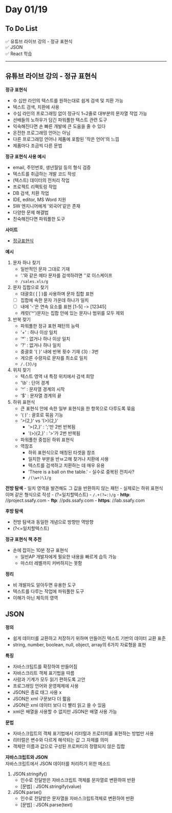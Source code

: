 # Day 01/19

## To Do List
:white_check_mark: 유튜브 라이브 강의 - 정규 표현식 <br/>
:white_check_mark: JSON <br/>
:white_check_mark: React 학습 <br/>

-------
## 유튜브 라이브 강의 - 정규 표현식
**정규 표현식**
- 수 십만 라인의 텍스트를 원하는대로 쉽게 검색 및 치환 가능
- 텍스트 검색, 치환에 사용
- 수십 라인의 프로그래밍 없이 정규식 1~2줄로 대부분의 문자열 작업 가능
- 선배들의 노하우가 담긴 파워풀한 텍스트 관련 도구
- 익숙해진다면 손 빠른 개발에 큰 도움을 줄 수 있다
- 온전한 프로그래밍 언어는 아님
- 다른 프로그래밍 언어나 제품에 포함된 '작은 언어'의 느낌
- 제품마다 조금씩 다른 문법

**정규 표현식 사용 예시**
- email, 주민번호, 생년월일 등의 형식 검증
- 텍스트를 취급하는 개발 코드 작성
- (텍스트) 데이터의 전처리 작업
- 프로젝트 리팩토링 작업
- DB 검색, 치환 작업
- IDE, editor, MS Word 지원
- SW 엔지니어에게 '외국어'같은 존재
- 다양한 문제 해결법
- 친숙해진다면 파워풀한 도구

**사이트** 
- [정규표현식](https://regexr.com)

**예시**
1. 문자 하나 찾기
    - 일반적인 문자 그대로 기재
    - '.'와 같은 메타 문자를 검색하려면 '\'로 이스케이프
    - `/sales.xls/g`
2. 문자 집합으로 찾기
    - 대괄호( [ ] )를 사용하며 문자 집합 표현
    - [ ] 집합에 속한 문자 가운데 하나가 일치
    - [ ] 내에 '-'은 연속 요소를 표현 [1-5] -> [12345]
    - 캐럿('^')문자는 집합 안에 있는 문자나 범위를 모두 제외
3. 반복 찾기
    - 파워풀한 정규 표현 패턴의 능력
    - '+' : 하나 이상 일치
    - '*' : 없거나 하나 이상 일치
    - '?' : 없거나 하나 일치
    - 중괄호 '{ }' 내에 반복 횟수 기재 {3} : 3번
    - 게으른 수량자로 문자를 최소로 일치
    - `/.{3}/g`
4. 위치 찾기
    - 텍스트 영역 내 특정 위치에서 검색 희망
    - '\b' : 단어 경계
    - '^' : 문자열 경계의 시작
    - '$' : 문자열 경계의 끝
5. 하위 표현식
    - 큰 표현식 안에 속한 일부 표현식을 한 항목으로 다루도록 묶음
    - '( )' : 괄호로 묶음 기능
    - '&gt;{2,}' vs '(&gt;){2,}'
        - '&gt;{2,}' : ';'만 2번 반복됨
        - '(&gt;){2,}' : '&gt;'가 2번 반복됨
    - 파워풀한 중첩된 하위 표현식
    - 역참조
        - 하위 표현식으로 매칭된 타겟을 참조
        - 일치한 부분을 반ㅂ고해 찾거나 치환에 사용
        - 텍스트를 검색하고 치환하는 데 매우 유용
        - 'There is a ball on the table.' - 실수로 중복된 전치사?
        - `/(\w+)\1/g`

**전방 탐색**
    - 일치 영역을 발견해도 그 값을 반환하지 않는 패턴
    - 실제로는 하위 표현식이며 같은 형식으로 작성
    - (?=일치할텍스트)
    - `/.+(?=:)/g`
        - <strong>http</strong>: //project.ssafy.com
        - <strong>ftp</strong>: //pds.ssafy.com
        - <strong>https</strong>: //lab.ssafy.com

**후방 탐색**
- 전방 탐색과 동일한 개념으로 방향만 역방향
- (?<=일치할텍스트)

**정규 표현식 책 추천**
- 손에 잡히는 10분 정규 표현식
    - 일반AP 개발자에게 필요한 내용을 빠르게 습득 가능
    - 마스터 레벨까지 커버하지는 못함

**정리**
- 비 개발자도 알아두면 유용한 도구
- 텍스트를 다루는 작업에 파워풀한 도구
- 이해가 아닌 체득의 영역


## JSON
**정의**
- 쉽게 데이터를 교환하고 저장하기 위하며 만들어진 텍스트 기반의 데이터 교환 표준
- string, number, boolean, null, object, array의 6가지 자료형을 표현

**특징**
- 자바스크팁트를 확장하여 만들어짐
- 자바스크리트 객체 표기법을 따름
- 사람과 기계가 모두 읽기 편하도록 고안
- 프로그래밍 언어와 운영체제에 사용
- JSON은 종료 태그 사용 x
- JSON은 xml 구문보다 더 짧음
- JSON은 xml 데이터 보다 더 빨리 읽고 쓸 수 있음
- xml은 배열을 사용할 수 없지만 JSON은 배열 사용 가능

**문법**
- 자바스크립트의 객체 표기법에서 리터럴과 프로터피를 표현하는 방법만 사용
- 리터럴은 변수와 다르게 해석되는 값 그 자체를 의미
- 객체란 이름과 값으로 구성된 프로퍼티의 정렬되지 않은 집합

**자바스크립트와 JSON** <br />
자바스크립트에서 JSON 데이터를 처리하기 위한 메소드
1. JSON.stringify()
    - 인수로 전달받은 자바스크립트 객체를 문자열로 변환하여 반환
    - [문법] : JSON.stringify(value)
2. JSON.parse()
    - 인수로 전달받은 문자열을 자바스크립트객체로 변환하여 반환
    - [문법] : JSON.parse(text)


